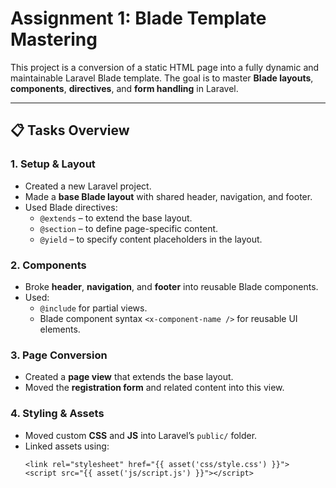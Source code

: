 # Assignment 1: Blade Template Mastering

This project is a conversion of a static HTML page into a fully dynamic and maintainable Laravel Blade template. The goal is to master **Blade layouts**, **components**, **directives**, and **form handling** in Laravel.

---

## 📋 Tasks Overview

### 1. Setup & Layout

-   Created a new Laravel project.
-   Made a **base Blade layout** with shared header, navigation, and footer.
-   Used Blade directives:
    -   `@extends` – to extend the base layout.
    -   `@section` – to define page-specific content.
    -   `@yield` – to specify content placeholders in the layout.

### 2. Components

-   Broke **header**, **navigation**, and **footer** into reusable Blade components.
-   Used:
    -   `@include` for partial views.
    -   Blade component syntax `<x-component-name />` for reusable UI elements.

### 3. Page Conversion

-   Created a **page view** that extends the base layout.
-   Moved the **registration form** and related content into this view.

### 4. Styling & Assets

-   Moved custom **CSS** and **JS** into Laravel’s `public/` folder.
-   Linked assets using:
    ```blade
    <link rel="stylesheet" href="{{ asset('css/style.css') }}">
    <script src="{{ asset('js/script.js') }}"></script>
    ```
